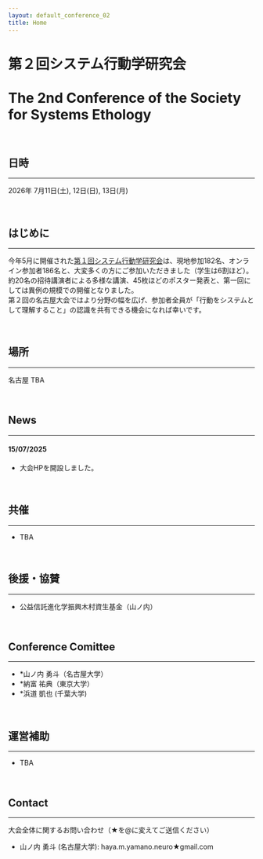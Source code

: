 ```yaml
---
layout: default_conference_02
title: Home
---
```

# 第２回システム行動学研究会 <br><br> The 2nd Conference of the Society for Systems Ethology

<br>

## 日時
***
2026年 7月11日(土), 12日(日), 13日(月)

<br>


## はじめに
***
今年5月に開催された[第１回システム行動学研究会](https://systemsethology.github.io/website/event_01/conference01_home/)は、現地参加182名、オンライン参加者186名と、大変多くの方にご参加いただきました（学生は6割ほど）。<br>
約20名の招待講演者による多様な講演、45枚ほどのポスター発表と、第一回にしては異例の規模での開催となりました。<br>
第２回の名古屋大会ではより分野の幅を広げ、参加者全員が「行動をシステムとして理解すること」の認識を共有できる機会になれば幸いです。


<br>

## 場所
***
名古屋
TBA

<br>


## News
***

#### 15/07/2025
- 大会HPを開設しました。



<br>

## 共催
***
- TBA

<br>

## 後援・協賛
***
- 公益信託進化学振興木村資生基金（山ノ内）

<br>

## Conference Comittee
***
- *山ノ内 勇斗（名古屋大学）
- *納富 祐典（東京大学）
- *浜道 凱也 (千葉大学)


<br>

## 運営補助
***
- TBA

<br>

## Contact
***
大会全体に関するお問い合わせ（★を@に変えてご送信ください）
- 山ノ内 勇斗 (名古屋大学): haya.m.yamano.neuro★gmail.com

